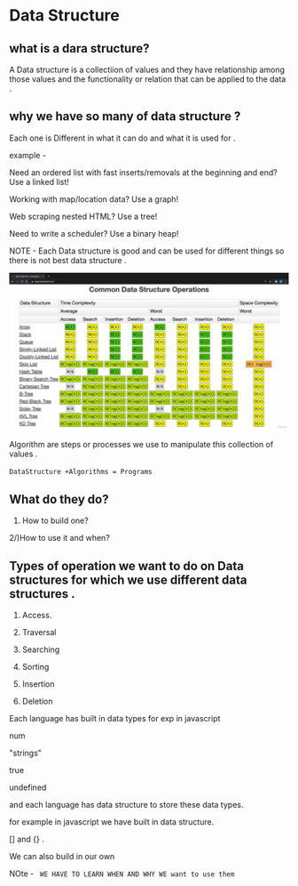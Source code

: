 # Data  Structure



## what is a dara structure?

A Data structure is a collectiion of values and they  have relationship among those values and the functionality or relation that  can be applied to the data .

## why we have so  many of data structure ?

 Each one is Different in what it can do and what it is used for . 

example -

Need an ordered list with fast inserts/removals at the beginning and end?
Use a linked list!

Working with
map/location data?
Use a graph!

Web scraping nested HTML?
Use a tree!

Need to write a scheduler?
Use a binary heap!

NOTE - Each Data structure is good and can be used for different things so there is not best data structure . 


![Alt Text](https://raw.githubusercontent.com/rajvipulraj401/JS_Dsa/main/6-What_is_a_Data_structure/code.png)



Algorithm are steps or processes we use to manipulate this collection of values .

`DataStructure +Algorithms = Programs`




## What do they do?


1) How to build one? 

2/)How to use it and when?


## Types of operation we want to do on Data structures for which we use different data structures .

1) Access.

2) Traversal

3) Searching

4) Sorting

5) Insertion

6) Deletion

Each language has built in data types 
for exp in javascript

num

"strings"

true

undefined

and each language has data structure to store these data types.

for example in javascript we have built in data structure.

[] and {}  . 


 We can also build in our own


NOte - ` WE HAVE TO LEARN WHEN AND WHY WE want to use them`









